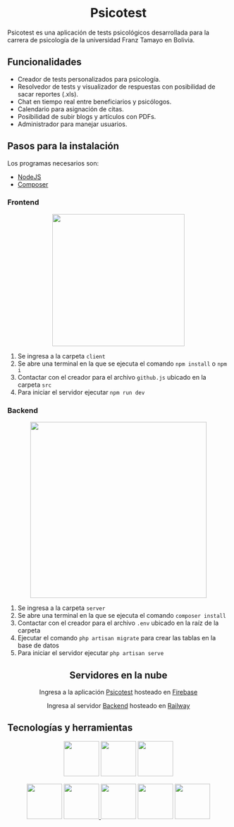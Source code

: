 <h1 align="center">Psicotest</h1>

<p>Psicotest es una aplicación de tests psicológicos desarrollada para la carrera de psicología de la universidad Franz Tamayo en Bolivia.</p>

<h2>Funcionalidades</h2>

<ul>
  <li>Creador de tests personalizados para psicología.</li>
  <li>Resolvedor de tests y visualizador de respuestas con posibilidad de sacar reportes (.xls).</li>
  <li>Chat en tiempo real entre beneficiarios y psicólogos.</li>
  <li>Calendario para asignación de citas.</li>
  <li>Posibilidad de subir blogs y artículos con PDFs.</li>
  <li>Administrador para manejar usuarios.</li>
</ul>

<h2>Pasos para la instalación</h2>

Los programas necesarios son:

<ul>
  <li><a href="https://nodejs.org/es/" target="_blank">NodeJS</a></li>
  <li><a href="https://getcomposer.org/">Composer</a>
</ul>

<h3>Frontend</h4>
<p align="center"><a href="https://es.reactjs.org/" target="_blank"><img src="https://blog.wildix.com/wp-content/uploads/2020/06/react-logo.jpg" width="300"></a></p>

1. Se ingresa a la carpeta `client`
2. Se abre una terminal en la que se ejecuta el comando `npm install` o `npm i`
3. Contactar con el creador para el archivo `github.js` ubicado en la carpeta `src`
4. Para iniciar el servidor ejecutar `npm run dev`

<h3>Backend</h4>
<p align="center"><a href="https://laravel.com" target="_blank"><img src="https://raw.githubusercontent.com/laravel/art/master/logo-lockup/5%20SVG/2%20CMYK/1%20Full%20Color/laravel-logolockup-cmyk-red.svg" width="400"></a></p>

1. Se ingresa a la carpeta `server`
2. Se abre una terminal en la que se ejecuta el comando `composer install`
3. Contactar con el creador para el archivo `.env` ubicado en la raíz de la carpeta
3. Ejecutar el comando `php artisan migrate` para crear las tablas en la base de datos
4. Para iniciar el servidor ejecutar `php artisan serve`

<h2 align="center">Servidores en la nube</h2>

<p align="center">Ingresa a la aplicación <a href="https://chat-6f082.web.app/" target="_blank">Psicotest</a> hosteado en <a href="https://firebase.google.com/" target="_blank">Firebase</a></p>

<p align="center">Ingresa al servidor <a href="https://laravel-production-b355.up.railway.app/" target="_blank">Backend</a> hosteado en <a href="https://railway.app/" target="_blank">Railway</a></p>

<h2>Tecnologías y herramientas</h2>
<p align="center">
<a href="https://es.reactjs.org/" target="_blank"><img src="https://user-images.githubusercontent.com/97072752/211161846-8cb79ff8-c318-4973-aa5e-445f62d89365.png" width="80"></a>
<a href="https://laravel.com/" target="_blank"><img src="https://upload.wikimedia.org/wikipedia/commons/thumb/9/9a/Laravel.svg/1200px-Laravel.svg.png" width="80"></a>
<a href="https://www.postgresql.org/" target="_blank"><img src="https://upload.wikimedia.org/wikipedia/commons/thumb/2/29/Postgresql_elephant.svg/640px-Postgresql_elephant.svg.png" width="80"></a>
</p>

<p align="center">
<a href="https://vitejs.dev/" target="_blank"><img src="https://vitejs.dev/logo-with-shadow.png" width="80"></a>
<a href="https://styled-components.com/" target="_blank"><img src="https://raw.githubusercontent.com/styled-components/brand/master/styled-components.png" width="80">
<a href="https://firebase.google.com/" target="_blank"><img src="https://www.gstatic.com/devrel-devsite/prod/v4f875a1b81b7f452d4ad95ddc2e0847267daa183c4980c794500a8a63318384d/firebase/images/touchicon-180.png" width="80"></a>
<a href="https://cloudinary.com/" target="_blank"><img src="https://encrypted-tbn0.gstatic.com/images?q=tbn:ANd9GcRzpJaptrp_3sQ5g6QVNziD-0yfHDhiYN_DEW83NcIWRW_hKQgxiZLihSeorqKN6jZLoMU&usqp=CAU" width="80"></a>
<a href="https://railway.app/" target="_blank"><img src="https://railway.app/brand/logo-dark.svg" width="80"></a>
</p>
